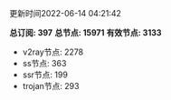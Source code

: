 更新时间2022-06-14 04:21:42

**总订阅: 397**
**总节点: 15971**
**有效节点: 3133**
- v2ray节点: 2278
- ss节点: 363
- ssr节点: 199
- trojan节点: 293
